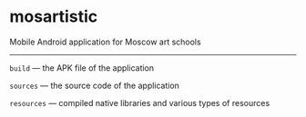 # mosartistic


Mobile Android application for Moscow art schools


---

`build` — the APK file of the application

`sources` — the source code of the application

`resources` — compiled native libraries and various types of resources
